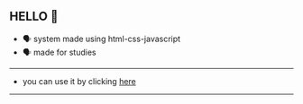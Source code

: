 ## HELLO 👤 
- 🗣 system made using html-css-javascript
- 🗣 made for studies
--------
- you can use it by clicking [here](https://allmach.github.io/matrix-rain/)
- ----------
